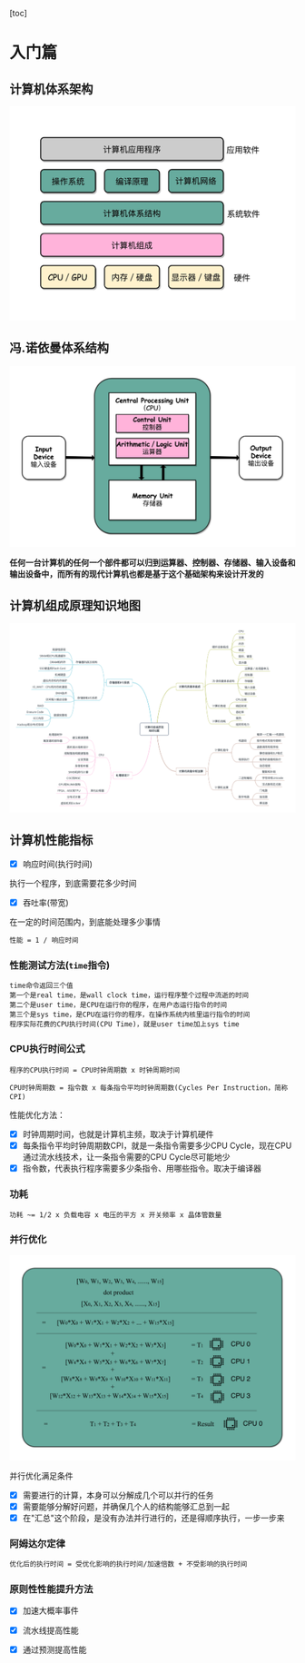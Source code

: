 [toc]

# 入门篇

## 计算机体系架构

![计算机体系架构](./image/1.jpeg)

## 冯.诺依曼体系结构

![冯.诺依曼体系结构](./image/2.jpeg)

**任何一台计算机的任何一个部件都可以归到运算器、控制器、存储器、输入设备和输出设备中，而所有的现代计算机也都是基于这个基础架构来设计开发的**

## 计算机组成原理知识地图

![计算机组成原理知识地图](./image/3.jpg)

## 计算机性能指标

- [x] 响应时间(执行时间)

执行一个程序，到底需要花多少时间

- [x] 吞吐率(带宽)

在一定的时间范围内，到底能处理多少事情

```markdown
性能 = 1 / 响应时间
```

### 性能测试方法(`time`指令)

```markdown
time命令返回三个值
第一个是real time，是wall clock time，运行程序整个过程中流逝的时间
第二个是user time，是CPU在运行你的程序，在用户态运行指令的时间
第三个是sys time，是CPU在运行你的程序，在操作系统内核里运行指令的时间
程序实际花费的CPU执行时间(CPU Time)，就是user time加上sys time
```

### CPU执行时间公式

```
程序的CPU执行时间 = CPU时钟周期数 x 时钟周期时间
```

```
CPU时钟周期数 = 指令数 x 每条指令平均时钟周期数(Cycles Per Instruction，简称CPI)
```

性能优化方法：

- [x] 时钟周期时间，也就是计算机主频，取决于计算机硬件
- [x] 每条指令平均时钟周期数CPI，就是一条指令需要多少CPU Cycle，现在CPU通过流水线技术，让一条指令需要的CPU Cycle尽可能地少
- [x] 指令数，代表执行程序需要多少条指令、用哪些指令。取决于编译器

### 功耗

```
功耗 ~= 1/2 x 负载电容 x 电压的平方 x 开关频率 x 晶体管数量
```

### 并行优化

![并行优化](./image/3.jpeg)

并行优化满足条件

- [x] 需要进行的计算，本身可以分解成几个可以并行的任务
- [x] 需要能够分解好问题，并确保几个人的结构能够汇总到一起
- [x] 在"汇总"这个阶段，是没有办法并行进行的，还是得顺序执行，一步一步来

### 阿姆达尔定律

```markdown
优化后的执行时间 = 受优化影响的执行时间/加速倍数 + 不受影响的执行时间
```

 ### 原则性性能提升方法

- [x] 加速大概率事件
- [x] 流水线提高性能
- [x] 通过预测提高性能

